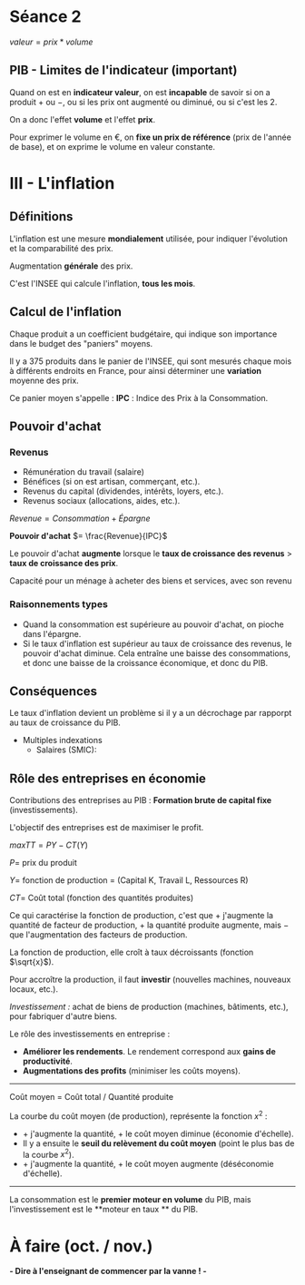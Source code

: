 # Séance 2

$valeur = prix * volume$

## PIB - Limites de l'indicateur (important)

Quand on est en **indicateur valeur**, on est **incapable** de savoir si on a produit $+$ ou $-$, ou si les prix ont augmenté ou diminué, ou si c'est les 2.

On a donc l'effet **volume** et l'effet **prix**.

Pour exprimer le volume en $€$, on **fixe un prix de référence** (prix de l'année de base), et on exprime le volume en valeur constante.

# III - L'inflation

## Définitions

L'inflation est une mesure **mondialement** utilisée, pour indiquer l'évolution et la comparabilité des prix.

Augmentation **générale** des prix.

C'est l'INSEE qui calcule l'inflation, **tous les mois**.

## Calcul de l'inflation

Chaque produit a un coefficient budgétaire, qui indique son importance dans le budget des "paniers" moyens.

Il y a $375$ produits dans le panier de l'INSEE, qui sont mesurés chaque mois à différents endroits en France, pour ainsi déterminer une **variation** moyenne des prix.

Ce panier moyen s'appelle : **IPC** : Indice des Prix à la Consommation.

## Pouvoir d'achat

### Revenus
- Rémunération du travail (salaire)
- Bénéfices (si on est artisan, commerçant, etc.).
- Revenus du capital (dividendes, intérêts, loyers, etc.).
- Revenus sociaux (allocations, aides, etc.).

$Revenue = Consommation + Épargne$

**Pouvoir d'achat** $= \frac{Revenue}{IPC}$

Le pouvoir d'achat **augmente** lorsque le **taux de croissance des revenus** $>$ **taux de croissance des prix**.

Capacité pour un ménage à acheter des biens et services, avec son revenu

### Raisonnements types

- Quand la consommation est supérieure au pouvoir d'achat, on pioche dans l'épargne.
- Si le taux d'inflation est supérieur au taux de croissance des revenus, le pouvoir d'achat diminue. Cela entraîne une baisse des consommations, et donc une baisse de la croissance économique, et donc du PIB.

## Conséquences

Le taux d'inflation devient un problème si il y a un décrochage par rapporpt au taux de croissance du PIB.

- Multiples indexations
    - Salaires (SMIC): 

## Rôle des entreprises en économie

Contributions des entreprises au PIB : **Formation brute de capital fixe** (investissements).

L'objectif des entreprises est de maximiser le profit.

$max TT = PY - CT(Y)$

$P =$ prix du produit

$Y =$ fonction de production = (Capital K, Travail L, Ressources R)

$CT =$ Coût total (fonction des quantités produites)

Ce qui caractérise la fonction de production, c'est que $+$ j'augmente la quantité de facteur de production, $+$ la quantité produite augmente, mais $-$ que l'augmentation des facteurs de production.

La fonction de production, elle croît à taux décroissants (fonction $\sqrt{x}$).

Pour accroître la production, il faut **investir** (nouvelles machines, nouveaux locaux, etc.).

_Investissement :_ achat de biens de production (machines, bâtiments, etc.), pour fabriquer d'autre biens.

Le rôle des investissements en entreprise :

- **Améliorer les rendements**. Le rendement correspond aux **gains de productivité**.
- **Augmentations des profits** (minimiser les coûts moyens).

---

Coût moyen $=$ Coût total / Quantité produite

La courbe du coût moyen (de production), représente la fonction $x^2$ :

- $+$ j'augmente la quantité, $+$ le coût moyen diminue (économie d'échelle).
- Il y a ensuite le **seuil du relèvement du coût moyen** (point le plus bas de la courbe $x^2$).
- $+$ j'augmente la quantité, $+$ le coût moyen augmente (déséconomie d'échelle).

---

La consommation est le **premier moteur en volume** du PIB, mais l'investissement est le **moteur en taux   ** du PIB.


# À faire (oct. / nov.)

**- Dire à l'enseignant de commencer par la vanne ! -**